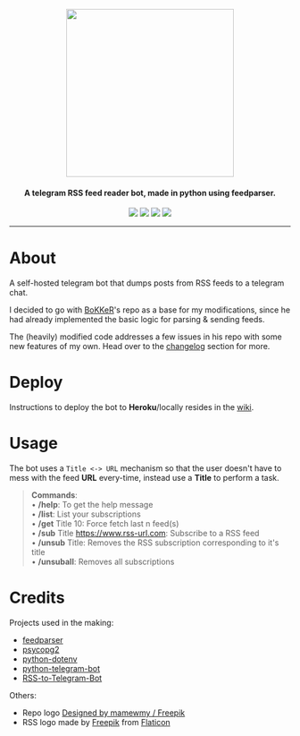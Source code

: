 <p align="center"><img src="https://raw.githubusercontent.com/hyPnOtICDo0g/rss-chan/master/images/rss-chan.png" width="300"></a></p> 

<h4 align="center">A telegram RSS feed reader bot, made in python using feedparser.</h4>

<p align="center">
<a href="https://github.com/hyPnOtICDo0g/rss-chan/blob/master/LICENSE" alt="GitHub"><img src="https://img.shields.io/badge/License-GPLv3-blue.svg" ></a>
<a alt="GitHub repo size"><img src="https://img.shields.io/github/repo-size/hyPnOtICDo0g/rss-chan"></a>
<a href="https://github.com/hyPnOtICDo0g/rss-chan/stargazers" alt="GitHub stars"><img src="https://img.shields.io/github/stars/hyPnOtICDo0g/rss-chan?style=social" ></a>
<a href="https://github.com/hyPnOtICDo0g/rss-chan/network/members" alt="GitHub forks"><img src="https://img.shields.io/github/forks/hyPnOtICDo0g/rss-chan?style=social" ></a>
<hr>


# About

A self-hosted telegram bot that dumps posts from RSS feeds to a telegram chat.  

I decided to go with [BoKKeR](https://github.com/BoKKeR)'s repo as a base for my modifications, since he had already implemented the basic logic for parsing & sending feeds.

The (heavily) modified code addresses a few issues in his repo with some new features of my own. Head over to the [changelog]() section for more.

# Deploy

Instructions to deploy the bot to **Heroku**/locally resides in the [wiki]().

# Usage

The bot uses a `Title <-> URL` mechanism so that the user doesn't have to mess with the feed **URL** every-time, instead use a **Title** to perform a task.

>**Commands**:  
>• **/help**: To get the help message  
• **/list**: List your subscriptions  
• **/get** Title 10: Force fetch last n feed(s)  
• **/sub** Title https://www.rss-url.com: Subscribe to a RSS feed  
• **/unsub** Title: Removes the RSS subscription corresponding to it's title  
• **/unsuball**: Removes all subscriptions  

# Credits

Projects used in the making:

* [feedparser](https://github.com/kurtmckee/feedparser)
* [psycopg2](https://github.com/psycopg/psycopg2)
* [python-dotenv](https://github.com/theskumar/python-dotenv)
* [python-telegram-bot](https://github.com/python-telegram-bot/python-telegram-bot)
* [RSS-to-Telegram-Bot](https://github.com/BoKKeR/RSS-to-Telegram-Bot)

Others:

* Repo logo [Designed by mamewmy / Freepik](https://www.freepik.com/free-vector/young-girl-thinking-face-wondering-cartoon-illustration_11652601.htm)
* RSS logo made by [Freepik](https://www.freepik.com) from [Flaticon](www.flaticon.com)